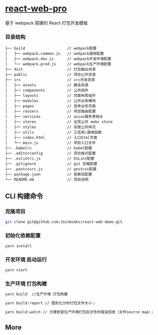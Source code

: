 # [react-web-pro](https://github.com/Joinbooks/react-web-demo)

基于 webpack 搭建的 React 打包开发模板


### 目录结构

```
├── build                   // webpack配置
│   ├── webpack.common.js   // webpack通用配置
│   ├── webpack.dev.js      // webpack开发环境配置
│   └── webpack.prod.js     // webpack生产环境配置
├── dist                    // 打包输出目录
├── public                  // 项目公开目录
├── src                     // src开发目录
│   ├── assets              // 静态资源
│   ├── components          // 公共组件
│   ├── layouts             // 页面布局组件
│   ├── modules             // 公共业务模块
│   ├── pages               // 具体业务页面
│   ├── routers             // 项目路由配置
│   ├── services            // axios服务等相关
│   ├── stores              // 全局公共 mobx store
│   ├── styles              // 存放公共样式
│   ├── utils               // 工具库/通用函数
│   ├── index.html          // 入口html页面
│   └── main.js             // 项目入口文件
├── .babelrc                // babel配置
├── .editorconfig           // 项目格式配置
├── .eslintrc.js            // ESLint配置
├── .gitignore              // git 忽略配置
├── .postcssrc.js           // postcss配置
├── package.json            // 依赖包配置
└── README.md               // 项目说明
```

## CLI 构建命令

### 克隆项目

```bash
git clone git@github.com:Joinbooks/react-web-demo.git
```

### 初始化依赖配置

```bash
yarn install
```

### 开发环境 启动运行

```bash
yarn start
```

### 生产环境 打包构建

```bash
yarn build  //生产环境 打包构建

yarn build:report // 图形化分析打包文件大小；

yarn build:watch // 方便排查生产环境打包后文件的错误信息（文件source map）；
```

## More
